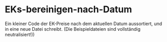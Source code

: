 # EKs-bereinigen-nach-Datum
Ein kleiner Code der EK-Preise nach dem aktuellen Datum aussortiert, und in eine neue Datei schreibt. (Die Beispieldateien sind vollständig neutralisiert!))
